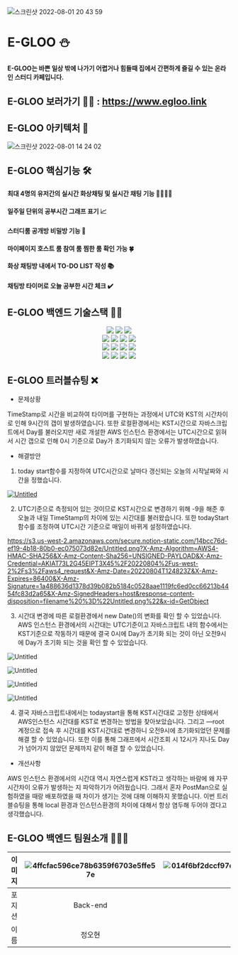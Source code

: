 ![스크린샷 2022-08-01 20 43 59](https://user-images.githubusercontent.com/96240712/182506934-208475f8-70c1-408e-819d-a25d5b425551.png)
# E-GLOO ⛄️
#### E-GLOO는 바쁜 일상 밖에 나가기 어렵거나 힘들때 집에서 간편하게 즐길 수 있는 온라인 스터디 카페입니다.

## E-GLOO 보러가기 🏃‍♂️ : https://www.egloo.link

## E-GLOO 아키텍처 🌈
![스크린샷 2022-08-01 14 24 02](https://user-images.githubusercontent.com/96240712/182083770-a15da7a1-6479-4107-adf0-c48557eacc0f.png)

## E-GLOO 핵심기능 🛠

#### 최대 4명의 유저간의 실시간 화상채팅 및 실시간 채팅 기능 👨‍👨‍👦‍👦

#### 일주일 단위의 공부시간 그래프 표기 📈

#### 스터디룸 공개방 비밀방 기능 🚪

#### 마이페이지 호스트 룸 참여 룸 찜한 룸 확인 가능 🍀

#### 화상 채팅방 내에서 TO-DO LIST 작성 📚

#### 채팅방 타이머로 오늘 공부한 시간 체크 ✔️


## E-GLOO 백엔드 기술스택 🧑‍💻
<div align = "center">
<p align = "center">
<img src="https://img.shields.io/badge/nodeJS-339933?style=for-the-badge&logo=nodeJS&logoColor=white">
<img src="https://img.shields.io/badge/docker-2496ED?style=for-the-badge&logo=docker&logoColor=white">
<img src="https://img.shields.io/badge/nginx-009639?style=for-the-badge&logo=nginx&logoColor=white">
<br>
<img src="https://img.shields.io/badge/github-181717?style=for-the-badge&logo=github&logoColor=white">
<img src="https://img.shields.io/badge/git-F05032?style=for-the-badge&logo=git&logoColor=white">
<img src="https://img.shields.io/badge/JSONWebTokens-2496ED?style=for-the-badge&logo=JSONWebTokens&logoColor=white">
<img src="https://img.shields.io/badge/mongodb-47A248?style=for-the-badge&logo=mongodb&logoColor=white">
<br>
<img src="https://img.shields.io/badge/githubaction-2088FF?style=for-the-badge&logo=githubaction&logoColor=white">
<img src="https://img.shields.io/badge/socketio-010101?style=for-the-badge&logo=socketio&logoColor=white">
<img src="https://img.shields.io/badge/aws-232F3E?style=for-the-badge&logo=aws&logoColor=white">
<img src="https://img.shields.io/badge/pm2-2B037A?style=for-the-badge&logo=pm2&logoColor=white">
<br>
<img src="https://img.shields.io/badge/babel-F9DC3E?style=for-the-badge&logo=babel&logoColor=white">
<img src="https://img.shields.io/badge/javascript-F7DF1E?style=for-the-badge&logo=javascript&logoColor=white">
<img src="https://img.shields.io/badge/npm-CB3837?style=for-the-badge&logo=npm&logoColor=white">
<img src="https://img.shields.io/badge/redis-DC382D?style=for-the-badge&logo=redis&logoColor=white">

<p>
</div>


## E-GLOO 트러블슈팅 ❌
  - 문제상황

TimeStamp로 시간을 비교하여 타이머를 구현하는 과정에서 UTC와 KST의 시간차이로 인해 9시간의 갭이 발생하였습니다. 또한 로컬환경에서는 KST시간으로 자바스크립트에서 Day를 불러오지만 새로 개설한 AWS 인스턴스 환경에서는 UTC시간으로 읽혀서 시간 갭으로 인해 0시 기준으로 Day가 초기화되지 않는 오류가 발생하였습니다. 

- 해결방안
1. today start함수를 지정하여 UTC시간으로 날마다 갱신되는 오늘의 시작날짜와 시간을 정했습니다. 

[![Untitled](https://user-images.githubusercontent.com/102012411/182850308-95c6f355-3892-4b45-b02e-fe02dcd57ca1.png)](https://s3.us-west-2.amazonaws.com/secure.notion-static.com/7420419c-4337-41b5-841a-3b2c70715770/Untitled.png?X-Amz-Algorithm=AWS4-HMAC-SHA256&X-Amz-Content-Sha256=UNSIGNED-PAYLOAD&X-Amz-Credential=AKIAT73L2G45EIPT3X45%2F20220804%2Fus-west-2%2Fs3%2Faws4_request&X-Amz-Date=20220804T124738Z&X-Amz-Expires=86400&X-Amz-Signature=fcb7a8a61abd9d680bd7a83c03d17e513dffe05c3e33df6b56a131ed47a9f78a&X-Amz-SignedHeaders=host&response-content-disposition=filename%20%3D%22Untitled.png%22&x-id=GetObject)

2. UTC기준으로 측정되어 있는 것이므로 KST시간으로 변경하기 위해 -9을 해준 후 오늘과 내일 TimeStamp의 차이에 있는 시간대를 불러왔습니다. 또한 todayStart함수를 조정하여 UTC시간 기준으로 매일이 바뀌게 설정하였습니다. 

https://s3.us-west-2.amazonaws.com/secure.notion-static.com/14bcc76d-ef19-4b18-80b0-ec075073d82e/Untitled.png?X-Amz-Algorithm=AWS4-HMAC-SHA256&X-Amz-Content-Sha256=UNSIGNED-PAYLOAD&X-Amz-Credential=AKIAT73L2G45EIPT3X45%2F20220804%2Fus-west-2%2Fs3%2Faws4_request&X-Amz-Date=20220804T124823Z&X-Amz-Expires=86400&X-Amz-Signature=1a488636d1378d39b082b5184c0528aae1119fc6ed0cc66213b4454fc83d2a65&X-Amz-SignedHeaders=host&response-content-disposition=filename%20%3D%22Untitled.png%22&x-id=GetObject

3. 시간대 변경에 따른 로컬환경에서 new Date()의 변화를 확인 할 수 있었습니다.  AWS 인스턴스  환경에서의 시간대는 UTC기준이고 자바스크립트 내의 함수에서는 KST기준으로 작동하기 때문에 결국 0시에 Day가 초기화 되는 것이 아닌 오전9시에 Day가 초기화 되는 것을 확인 할 수 있었습니다.  

![Untitled](https://s3-us-west-2.amazonaws.com/secure.notion-static.com/748c852f-4eea-4e51-8fb1-ce91efcb1430/Untitled.png)

![Untitled](https://s3-us-west-2.amazonaws.com/secure.notion-static.com/a795b7b6-009c-4253-bc5f-e42ebbe28f27/Untitled.png)

![Untitled](https://s3-us-west-2.amazonaws.com/secure.notion-static.com/fe8109d1-cf37-472a-9462-36ab6048b969/Untitled.png)

![Untitled](https://s3-us-west-2.amazonaws.com/secure.notion-static.com/536ccb83-85f7-4f2c-a4b0-f1d33f568cca/Untitled.png)

4. 결국 자바스크립트내에서는 todaystart을 통해 KST시간대로 고정한 상태에서 AWS인스턴스 시간대를 KST로 변경하는 방법을 찾아보았습니다. 그리고 —root 계정으로 접속 후 시간대를 KST시간대로 변경하니 오전9시에 초기화되었던 문제를 해결 할 수 있었습니다.  또한 이를 통해 그래프에서 시간조회 시 12시가 지나도 Day가 넘어가지 않았던 문제까지 같이 해결 할 수 있었습니다.  

- 개선사항

AWS 인스턴스 환경에서의 시간대 역시 자연스럽게 KST라고 생각하는 바람에 왜 자꾸 시간차이 오류가 발생하는 지 파악하기가 어려웠습니다. 그래서 혼자 PostMan으로 실험하였을 때랑 배포하였을 때 차이가 생기는 것에 대해 이해하지 못했습니다. 이번 트러블슈팅을 통해 local 환경과 인스턴스환경의 차이에 대해서 항상 염두해 두어야 겠다고 생각했습니다.
## E-GLOO 백엔드 팀원소개 👨‍👨‍👦

|이미지|![4ffcfac596ce78b6359f6703e5ffe57e](https://user-images.githubusercontent.com/107375500/182104419-9c0bc974-77b0-48d8-beeb-98574f881577.jpg)|![014f6bf2dccf97d1cfc97dff79b028e182f3bd8c9735553d03f6f982e10ebe70](https://user-images.githubusercontent.com/107375500/182104497-2989dd73-d46a-4e31-ab60-1e1ed72f9244.png)|![a2a82850f6db5ee6033c48f55d5e15a7113e2bd2b7407c8202a97d2241a96625](https://user-images.githubusercontent.com/107375500/182104592-a256a2fc-c249-4b90-bee3-ad5c8ad21920.png)|
|:---:|:---:|:---:|:---:|
|포지션|Back-end|Back-end|Back-end|
|이름|정오현|채예찬|이호욱|
